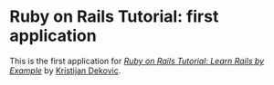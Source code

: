 # Ruby on Rails Tutorial: first application

This is the first application for
[*Ruby on Rails Tutorial: Learn Rails by Example*](http://railstutorial.org/)
by [Kristijan Dekovic](https://github.com/KristijanD).